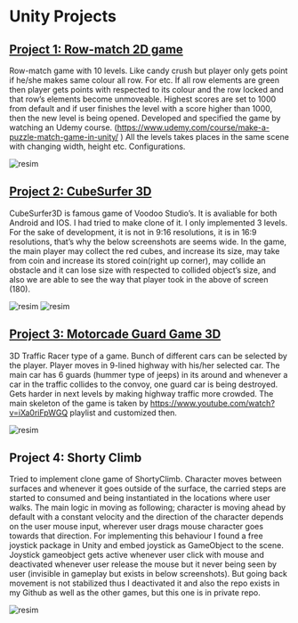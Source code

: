 

# Unity Projects

## [Project 1: Row-match 2D game](https://github.com/ataberkpazarr/Row-Match-type-2D-Puzzle-Game)

Row-match game with 10 levels. Like candy crush but player only gets point if he/she makes 
same colour all row. For etc. İf all row elements are green then player gets points with respected to its colour and the row 
locked and that row’s elements become unmoveable. Highest scores are set to 1000 from default and if user finishes the 
level with a score higher than 1000, then the new level is being opened. Developed and specified the game by watching an 
Udemy course. (https://www.udemy.com/course/make-a-puzzle-match-game-in-unity/ )
All the levels takes places in the same scene with changing width, height etc. Configurations. 

![resim](https://user-images.githubusercontent.com/55497058/134746670-5bf0750b-8fd0-4552-ae76-fccfb7d66fd5.png)




## [Project 2: CubeSurfer 3D](https://github.com/ataberkpazarr/CubeSurfer3D)

 CubeSurfer3D is famous game of Voodoo Studio’s. It is avaliable for both Android 
and IOS. I had tried to make clone of it.  I only implemented 3 levels. For the sake of development, it is not in 9:16 
resolutions, it is in 16:9 resolutions, that’s why the below screenshots are seems wide. In the game, the main 
player may collect the red cubes, and increase its size, may take from coin and increase its stored coin(right up 
corner), may collide an obstacle and it can lose size with respected to collided object’s size, and also we are 
able to see the way that player took in the above of screen (180). 

![resim](https://user-images.githubusercontent.com/55497058/134747121-45ab7023-a575-4c7d-9c7d-064844adc996.png)
![resim](https://user-images.githubusercontent.com/55497058/134747137-653eac56-120e-43b7-89c5-baaed401cc3b.png)





## [Project 3: Motorcade Guard Game 3D](https://github.com/ataberkpazarr/Motorcade-Guard-Unity-Project) 

3D Traffic Racer type of a game. Bunch of different cars can be selected by the 
player. Player moves in 9-lined highway with his/her selected car. The main car has 6 guards (hummer type of 
jeeps) in its around and whenever a car in the traffic collides to the convoy, one guard car is being destroyed. Gets
harder in next levels by making highway traffic more crowded. The main skeleton of the game is taken by 
https://www.youtube.com/watch?v=iXa0riFpWGQ playlist and customized then.

![resim](https://user-images.githubusercontent.com/55497058/134747565-a8ffa103-d3c6-46d9-bed3-7931542c995a.png)

## Project 4: Shorty Climb

Tried to implement clone game of ShortyClimb. Character moves between 
surfaces and whenever it goes outside of the surface, the carried steps are started to consumed and being 
instantiated in the locations where user walks. The main logic in moving as following; character is moving ahead 
by default with a constant velocity and the direction of the character depends on the user mouse input, 
wherever user drags mouse character goes towards that direction. For implementing this behaviour I found a 
free joystick package in Unity and embed joystick as GameObject to the scene. Joystick gameobject gets active 
whenever user click with mouse and deactivated whenever user release the mouse but it never being seen by 
user (invisible in gameplay but exists in below screenshots). But going back movement is not stabilized thus I deactivated it and also the repo exists in my 
Github as well as the other games, but this one is in private repo.

![resim](https://user-images.githubusercontent.com/55497058/134748132-87f9beb4-dd64-49e6-aa88-065375503f51.png)





